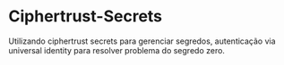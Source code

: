 # Ciphertrust-Secrets
Utilizando ciphertrust secrets para gerenciar segredos, autenticação via universal identity para resolver problema do segredo zero.
